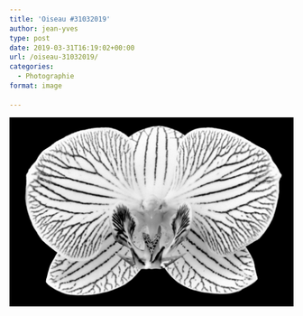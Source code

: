 ```yaml
---
title: 'Oiseau #31032019'
author: jean-yves
type: post
date: 2019-03-31T16:19:02+00:00
url: /oiseau-31032019/
categories:
  - Photographie
format: image

---
```

![Oiseau #31032019](./dsc1811.jpg)